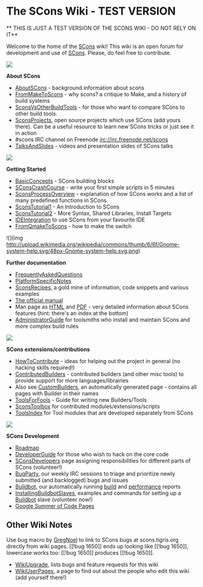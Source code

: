 
# The SCons Wiki - TEST VERSION

** THIS IS JUST A TEST VERSION OF THE SCONS WIKI - DO NOT RELY ON IT**

Welcome to the home of the [SCons](http://www.scons.org) wiki! This wiki is an open forum for development and use of [SCons](http://www.scons.org/). Please, do feel free to contribute.

![](http://upload.wikimedia.org/wikipedia/commons/thumb/6/69/Im-jabber.svg/48px-Im-jabber.svg.png)

******About SCons****** 

 * [AboutSCons](AboutSCons) - background information about scons 
 * [FromMakeToScons](FromMakeToScons) - why scons? a critique to Make, and a history of build systems 
 * [SconsVsOtherBuildTools](SconsVsOtherBuildTools) - for those who want to compare SCons to other build tools. 
 * [SconsProjects](SconsProjects), open source projects which use SCons (add yours there). Can be a useful resource to learn new SCons tricks or just see it in action 
 * #scons IRC channel on Freenode [irc://irc.freenode.net/scons](irc://irc.freenode.net/scons) 
 * [TalksAndSlides](TalksAndSlides) - videos and presentation slides of SCons talks

![](http://upload.wikimedia.org/wikipedia/commons/thumb/4/48/Emblem-question.svg/48px-Emblem-question.svg.png)

******Getting Started****** 

 * [BasicConcepts](BasicConcepts) - SCons building blocks 
 * [SConsCrashCourse](SConsCrashCourse) - write your first simple scripts in 5 minutes 
 * [SconsProcessOverview](SconsProcessOverview) - explanation of how SCons works and a list of many predefined functions in SCons 
 * [SconsTutorial1](SconsTutorial1) - An Introduction to SCons 
 * [SconsTutorial2](SconsTutorial2) - More Syntax, Shared Libraries, Install Targets 
 * [IDEIntegration](IDEIntegration) to use SCons from your favourite IDE 
 * [FromQmakeToScons](FromQmakeToScons) - how to make the switch

![](img http://upload.wikimedia.org/wikipedia/commons/thumb/6/6f/Gnome-system-help.svg/48px-Gnome-system-help.svg.png)

******Further documentation****** 

 * [FrequentlyAskedQuestions](FrequentlyAskedQuestions) 
 * [PlatformSpecificNotes](PlatformSpecificNotes) 
 * [SconsRecipes](SconsRecipes), a gold mine of information, code snippets and various examples 
 * [The official manual](http://scons.org/doc/HTML/scons-user/book1.html) 
 * Man page as [HTML](http://www.scons.org/doc/HTML/scons-man.html) and [PDF](http://media4.filewind.com/g.php?filepath=1633) - very detailed information about SCons features (hint: there's an index at the bottom) 
 * [AdministratorGuide](AdministratorGuide) for toolsmiths who install and maintain SCons and more complex build rules


![](http://upload.wikimedia.org/wikipedia/commons/thumb/6/6c/Gnome-preferences-other.svg/48px-Gnome-preferences-other.svg.png)

******SCons extensions/contributions****** 

 * [HowToContribute](HowToContribute) - ideas for helping out the project in general (no hacking skills required!) 
 * [ContributedBuilders](ContributedBuilders) - contributed builders (and other misc tools) to provide support for more languages/librairies 
 * Also see [CustomBuilders](CustomBuilders), an automatically generated page - contains all pages with Builder in their names 
 * [ToolsForFools](ToolsForFools) - Guide for writing new Builders/Tools 
 * [SconsToolbox](SconsToolbox) for contributed modules/extensions/scripts 
 * [ToolsIndex](ToolsIndex) for Tool modules that are developed separately from SCons </div>

![](http://upload.wikimedia.org/wikipedia/commons/thumb/f/fc/Gnome-preferences-system.svg/48px-Gnome-preferences-system.svg.png)

******SCons Development****** 

 * [Roadmap](Roadmap) 
 * [DeveloperGuide](DeveloperGuide) for those who wish to hack on the core code 
 * [SConsDevelopers](SConsDevelopers) page assigning responsibilities for different parts of SCons (volunteer!) 
 * [BugParty](BugParty), our weekly IRC sessions to triage and prioritize newly submitted (and backlogged) bugs and issues 
 * [Buildbot](http://buildbot.scons.org/), our automatically running [build](http://buildbot.scons.org/console) and [performance](http://buildbot.scons.org/timings/) reports 
 * [InstallingBuildbotSlaves](InstallingBuildbotSlaves), examples and commands for setting up a [Buildbot](http://buildbot.scons.org/) slave (volunteer now!) 
 * [Google Summer of Code Pages](GSoC) </div>

## Other Wiki Notes

Use bug macro by [GregNoel](GregNoel) to link to SCons bugs at scons.tigris.org directly from wiki pages. [[!bug 1650]] ends up looking like [[!bug 1650]], lowercase works too: [[!bug 1650]] produces [[!bug 1650]]. 

* [WikiUpgrade](WikiUpgrade), lists bugs and feature requests for this wiki 
* [WikiUserPages](WikiUserPages), a page to find out about the people who edit this wiki (add yourself there!) 